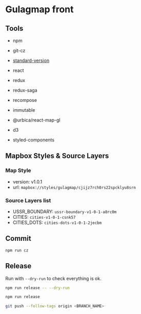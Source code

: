 # Gulagmap front

## Tools
* npm
* git-cz
* [standard-version](https://github.com/conventional-changelog/standard-version)


* react
* redux
* redux-saga
* recompose
* immutable
* @urbica/react-map-gl
* d3
* styled-components

## Mapbox Styles & Source Layers
### Map Style
* version: v1.0.1
* url: `mapbox://styles/gulagmap/cjijz7rch0rs22spcklyu8srn`

### Source Layers list
* USSR_BOUNDARY: `ussr-boundary-v1-0-1-a8rc0m`
* CITIES: `cities-v1-0-1-csnk57`
* CITIES_DOTS: `cities-dots-v1-0-1-2jecbm`

## Commit
```
npm run cz
```

## Release

Run with `--dry-run` to check everything is ok.
```sh
npm run release -- --dry-run
```
```sh
npm run release
```
```sh
git push --follow-tags origin <BRANCH_NAME>
```
